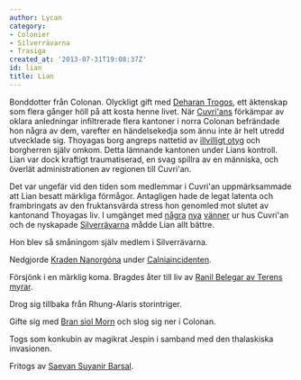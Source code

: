 ```yaml
---
author: Lycan
category:
- Colonier
- Silverrävarna
- Trasiga
created_at: '2013-07-31T19:08:37Z'
id: lian
title: Lian
---
```

Bonddotter från Colonan. Olyckligt gift med [Deharan Trogos], ett äktenskap som flera gånger höll på att kosta henne livet. När [Cuvri'ans] förkämpar av oklara anledningar infiltrerade flera kantoner i norra Colonan befrändade hon några av dem, varefter en händelsekedja som ännu inte är helt utredd utvecklade sig. Thoyagas borg angreps nattetid av [illvilligt otyg] och borgherren själv omkom. Detta lämnande kantonen under Lians kontroll. Lian var dock kraftigt traumatiserad, en svag spillra av en människa, och överlät administrationen av regionen till Cuvri'an.

Det var ungefär vid den tiden som medlemmar i Cuvri'an uppmärksammade att Lian besatt märkliga förmågor. Antagligen hade de legat latenta och frambringats av den fruktansvärda stress hon genomled mot slutet av kantonand Thoyagas liv. I umgänget med [några] [nya] [vänner] ur hus Cuvri'an och de nyskapade [Silverrävarna] mådde Lian allt bättre.

Hon blev så småningom själv medlem i Silverrävarna.

Nedgjorde [Kraden Nanorgóna] under [Calniaincidenten].

Försjönk i en märklig koma. Bragdes åter till liv av [Ranil Belegar av Terens myrar].

Drog sig tillbaka från Rhung-Alaris storintriger.

Gifte sig med [Bran sìol Morn] och slog sig ner i Colonan.

Togs som konkubin av magikrat Jespin i samband med den thalaskiska invasionen.

Fritogs av [Saevan Suyanir Barsal].

  [Deharan Trogos]: Deharan_Trogos
  [Cuvri'ans]: Cuvrian
  [illvilligt otyg]: Brehondi
  [några]: Tethorahil_vhic_Heleborn
  [nya]: Tenavron_Cevarin_fin_Vathae
  [vänner]: Cerlana_Eneathá_siòl_Dahtouin
  [Silverrävarna]: Silverrävarna
  [Kraden Nanorgóna]: Kraden_Nanorgóna
  [Calniaincidenten]: Calniaincidenten
  [Ranil Belegar av Terens myrar]: Ranil_Belegar_av_Terens_myrar
  [Bran sìol Morn]: Bran_sìol_Morn
  [Saevan Suyanir Barsal]: Saevan_Suyanir_Barsal